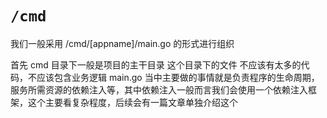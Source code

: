 # `/cmd`

我们一般采用 /cmd/[appname]/main.go 的形式进行组织

首先 cmd 目录下一般是项目的主干目录 这个目录下的文件 不应该有太多的代码，不应该包含业务逻辑 main.go
当中主要做的事情就是负责程序的生命周期，服务所需资源的依赖注入等，其中依赖注入一般而言我们会使用一个依赖注入框架，这个主要看复杂程度，后续会有一篇文章单独介绍这个
